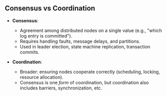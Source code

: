 
## Consensus vs Coordination
- **Consensus**:  
  - Agreement among distributed nodes on a single value (e.g., "which log entry is committed").  
  - Requires handling faults, message delays, and partitions.  
  - Used in leader election, state machine replication, transaction commits.  

- **Coordination**:  
  - Broader: ensuring nodes cooperate correctly (scheduling, locking, resource allocation).  
  - Consensus is one *form* of coordination, but coordination also includes barriers, synchronization, etc.  
